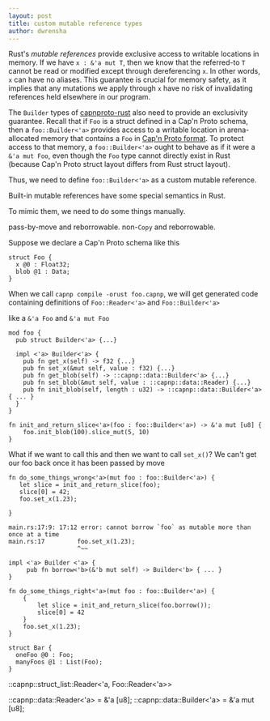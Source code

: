 ```yaml
---
layout: post
title: custom mutable reference types
author: dwrensha
---
```


Rust's *mutable references* provide exclusive access to writable locations in memory.
If we have `x : &'a mut T`,
then we know that the referred-to `T`
cannot be read or modified except through dereferencing `x`.
In other words, `x` can have no aliases.
This guarantee is
crucial for memory safety,
as it implies that
any mutations we apply through
`x` have no risk of invalidating references held
elsewhere in our program.


The `Builder` types
of [capnproto-rust](https://github.com/dwrensha/capnproto-rust)
also need to provide an exclusivity guarantee.
Recall that if `Foo` is a struct defined in a Cap'n Proto schema,
then a `foo::Builder<'a>`
provides access to a writable location
in arena-allocated memory that contains
a `Foo` in [Cap'n Proto format](https://kentonv.github.io/capnproto/encoding.html).
To protect access to that memory, a `foo::Builder<'a>` ought to behave
as if it were a `&'a mut Foo`,
even though the `Foo` type
cannot directly exist in Rust
(because Cap'n Proto struct layout
differs from Rust struct layout).

Thus, we need to define `foo::Builder<'a>` as a custom mutable reference.

Built-in mutable references have some special semantics in Rust.

To mimic them, we need to do some things manually.


pass-by-move and reborrowable.
non-`Copy` and reborrowable.

Suppose we declare a Cap'n Proto schema like this

```
struct Foo {
  x @0 : Float32;
  blob @1 : Data;
}
```

When we call `capnp compile -orust foo.capnp`, we will get generated code
containing definitions of `Foo::Reader<'a>` and `Foo::Builder<'a>`

like a `&'a Foo` and `&'a mut Foo`

```
mod foo {
  pub struct Builder<'a> {...}

  impl <'a> Builder<'a> {
    pub fn get_x(self) -> f32 {...}
    pub fn set_x(&mut self, value : f32) {...}
    pub fn get_blob(self) -> ::capnp::data::Builder<'a> {...}
    pub fn set_blob(&mut self, value : ::capnp::data::Reader) {...}
    pub fn init_blob(self, length : u32) -> ::capnp::data::Builder<'a> { ... }
  }
}
```


```
fn init_and_return_slice<'a>(foo : foo::Builder<'a>) -> &'a mut [u8] {
    foo.init_blob(100).slice_mut(5, 10)
}
```

What if we want to call this and then we want to call `set_x()`?
We can't get our foo back once it has been passed by move


```
fn do_some_things_wrong<'a>(mut foo : foo::Builder<'a>) {
   let slice = init_and_return_slice(foo);
   slice[0] = 42;
   foo.set_x(1.23);

}
```


```
main.rs:17:9: 17:12 error: cannot borrow `foo` as mutable more than once at a time
main.rs:17         foo.set_x(1.23);
                   ^~~
```


```
impl <'a> Builder <'a> {
     pub fn borrow<'b>(&'b mut self) -> Builder<'b> { ... }
}
```

```
fn do_some_things_right<'a>(mut foo : foo::Builder<'a>) {
    {
        let slice = init_and_return_slice(foo.borrow());
        slice[0] = 42
    }
    foo.set_x(1.23);
}
```



```
struct Bar {
  oneFoo @0 : Foo;
  manyFoos @1 : List(Foo);
}
```


::capnp::struct_list::Reader<'a, Foo::Reader<'a>>


::capnp::data::Reader<'a> = &'a [u8];
::capnp::data::Builder<'a> = &'a mut [u8];



